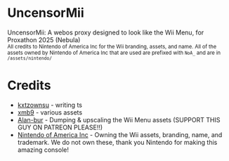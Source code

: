 # UncensorMii
UncensorMii: A webos proxy designed to look like the Wii Menu, for Proxathon 2025 (Nebula)
<br />
<sub>All credits to Nintendo of America Inc for the Wii branding, assets, and name. All of the assets owned by Nintendo of America Inc that are used are prefixed with `NoA_` and are in `/assets/nintendo/`</sub>

# Credits
- [kxtzownsu](https://github.com/kxtzownsu) - writing ts
- [xmb9](https://github.com/xmb9) - various assets
- [Alan-bur](https://github.com/Alan-bur/WM4K) - Dumping & upscaling the Wii Menu assets (SUPPORT THIS GUY ON PATREON PLEASE!!)
- [Nintendo of America Inc](https://nintendo.com) - Owning the Wii assets, branding, name, and trademark. We do not own these, thank you Nintendo for making this amazing console!